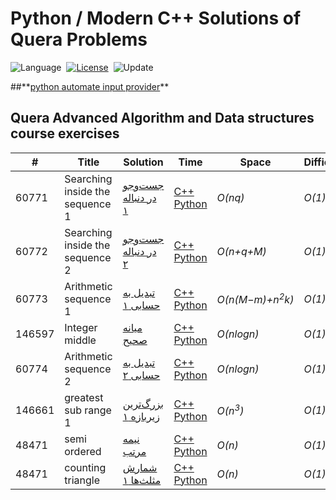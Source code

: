 # Python / Modern C++ Solutions of Quera Problems
![Language](https://img.shields.io/badge/language-Python%20%2F%20Modern%20C++-orange.svg)&nbsp;
[![License](https://img.shields.io/badge/license-MIT-blue.svg)](./LICENSE.md)&nbsp;
![Update](https://img.shields.io/badge/update-weekly-green.svg)&nbsp;

##**[python automate input provider](./Python/input_provider.py)\** 

## Quera Advanced Algorithm and Data structures course exercises
|  #  | Title                           | Solution                                                                        | Time                                                                                                   | Space                      | Difficulty    | Tag          | Note           | 
|-----|---------------------------------|---------------------------------------------------------------------------------|--------------------------------------------------------------------------------------------------------|----------------------------| ------------- |--------------|----------------|
60771 | Searching inside the sequence 1 | [جست‌وجو در دنباله ۱](https://quera.org/college/3016/chapter/10131/lesson/60771/) | [C++](./C++/searching-inside-the-sequence-1.cpp) [Python](./Python/searching-inside-the-sequence-1.py) | _O(nq)_                    | _O(1)_ | Easy | List Searching |
60772 | Searching inside the sequence 2 | [جست‌وجو در دنباله ۲](https://quera.org/college/3016/chapter/10131/lesson/60772/) | [C++](./C++/searching-inside-the-sequence-2.cpp) [Python](./Python/searching-inside-the-sequence-2.py) | _O(n+q+M)_                 | _O(1)_ | Medium | List Searching |
60773 | Arithmetic sequence 1           | [تبدیل به حسابی ۱](https://quera.org/college/3016/chapter/10131/lesson/60773/) | [C++](./C++/Arithmetic_sequence1.cpp) [Python](./Python/Arithmetic_sequence1.py)                       | _O(n(M−m)+n<sup>2</sup>k)_ | _O(1)_ | Easy | List Sorting   |
146597 | Integer middle                  |  [میانه صحیح](https://quera.org/college/3016/chapter/10131/lesson/146597/) | [C++](./C++/integer_middle.cpp) [Python](./Python/integer_middle.py)                                   | _O(nlogn)_                 | _O(1)_ | Easy | List Searching |
60774 | Arithmetic sequence 2           | [تبدیل به حسابی ۲](https://quera.org/college/3016/chapter/10131/lesson/60774/) | [C++](./C++/Arithmetic_sequence2.cpp) [Python](./Python/Arithmetic_sequence2.py)                       | _O(nlogn)_                 | _O(1)_ | Medium | List Sorting   |
146661 | greatest sub range 1            | [بزرگ‌ترین زیربازه ۱](https://quera.org/college/3016/chapter/8233/lesson/146661/) | [C++](./C++/greatest_sub_range_1.cpp) [Python](./Python/greatest_sub_range_1.py)                       | _O(n<sup>3</sup>)_         | _O(1)_ | Easy | List Searching |
48471 | semi ordered                    | [نیمه مرتب](https://quera.org/college/3016/chapter/8233/lesson/48471/)  | [C++](./C++/semi_ordered.cpp) [Python](./Python/semi_ordered.py)                                       | _O(n)_         | _O(1)_ | Easy | List Sorting   |
48471 | counting triangle               | [شمارش مثلث‌ها ۱](https://quera.org/college/3016/chapter/8233/lesson/146667/)  | [C++](./C++/counting_triangle_1.cpp) [Python](./Python/counting_triangle_1.py)                                | _O(n)_         | _O(1)_ | Easy | List Sorting   |





